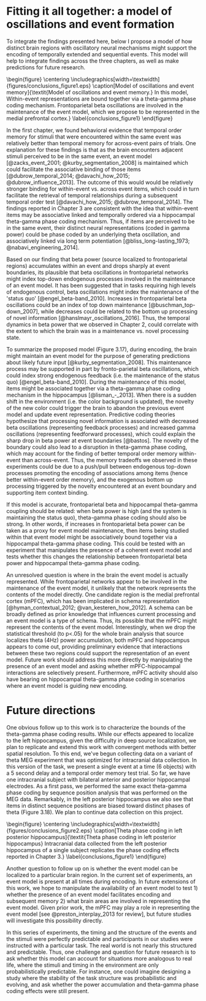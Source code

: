 # Fitting it all together: a model of oscillations and event formation

To integrate the findings presented here, below I propose a model of how distinct brain regions with oscillatory neural mechanisms might support the encoding of temporally extended and sequential events. This model will help to integrate findings across the three chapters, as well as make predictions for future research.

\begin{figure}
  \centering
  \includegraphics[width=\textwidth]{figures/conclusions_figure1.eps}
  \caption[Model of oscillations and event memory]{\textit{Model of oscillations and event memory.} In this model, Within-event representations are bound together via a theta-gamma phase coding mechanism.  Frontoparietal beta oscillations are involved in the maintenance of the event model, which we propose to be represented in the medial prefrontal cortex.}
  \label{conclusions_figure1}
\end{figure}

In the first chapter, we found behavioral evidence that temporal order memory for stimuli that were encountered within the same event was relatively better than temporal memory for across-event pairs of trials. One explanation for these findings is that as the brain encounters adjacent stimuli perceived to be in the same event, an event model [@zacks_event_2001; @kurby_segmentation_2008] is maintained which could facilitate the associative binding of those items [@dubrow_temporal_2014; @davachi_how_2015; @dubrow_influence_2013]. The outcome of this would would be relatively stronger binding for within-event vs. across event items, which could in turn facilitate the retrieval of temporal relationships during a subsequent temporal order test [@davachi_how_2015; @dubrow_temporal_2014]. The findings reported in Chapter 3 are consistent with the idea that within-event items may be associative linked and temporally ordered via a hippocampal theta-gamma phase coding mechanism.  Thus, if items are perceived to be in the same event, their distinct neural representations (coded in gamma power) could be phase coded by an underlying theta oscillation, and associatively linked via long term potentiation [@bliss_long-lasting_1973; @nabavi_engineering_2014].

Based on our finding that beta power (source localized to frontoparietal regions) accumulates within an event and drops sharply at event boundaries, its plausible that beta oscillations in frontoparietal networks might index top-down endogenous processes involved in the maintenance of an event model.  It has been suggested that in tasks requiring high levels of endogenous control, beta oscillations might index the maintenance of the 'status quo' [@engel_beta-band_2010].  Increases in frontoparietal beta oscillations could be an index of top down maintenance [@buschman_top-down_2007], while decreases could be related to the bottom up processing of novel information [@hanslmayr_oscillations_2016]. Thus, the temporal dynamics in beta power that we observed in Chapter 2, could correlate with the extent to which the brain was in a maintenance vs. novel processing state.

To summarize the proposed model (Figure 3.17), during encoding, the brain might maintain an event model for the purpose of generating predictions about likely future input [@kurby_segmentation_2008].  This maintenance process may be supported in part by fronto-parietal beta oscillations, which could index strong endogenous feedback (i.e. the maintenance of the status quo) [@engel_beta-band_2010]. During the maintenance of this model,  items might be associated together via a theta-gamma phase coding mechanism in the hippocampus [@lisman_-_2013]. When there is a sudden shift in the environment (i.e. the color background is updated), the novelty of the new color could trigger the brain to abandon the previous event model and update event representation.  Predictive coding theories hypothesize that processing novel information is associated with decreased beta oscillations (representing feedback processes) and increased gamma oscillations (representing feedforward processes), which could explain the sharp drop in beta power at event boundaries [@bastos]. The novelty of the boundary could also lead to a disruption in theta-gamma phase coding, which may account for the finding of better temporal order memory within-event than across-event.  Thus, the memory tradeoffs we observed in these experiments could be due to a push/pull between endogenous top-down processes promoting the encoding of associations among items (hence better within-event order memory), and the exogenous bottom up processing triggered by the novelty encountered at an event boundary and supporting item context binding.

If this model is accurate, frontoparietal beta and hippocampal theta-gamma coupling should be related: when beta power is high (and the system is maintaining the status quo), theta-gamma phase coding should also be strong.  In other words, if increases in frontoparietal beta power can be taken as a proxy for event model maintenance, then items being studied within that event model might be associatively bound together via a hippocampal theta-gamma phase coding.  This could be tested with an experiment that manipulates the presence of a coherent event model and tests whether this changes the relationship between frontoparietal beta power and hippocampal theta-gamma phase coding.

An unresolved question is where in the brain the event model is actually represented. While frontoparietal networks appear to be involved in the maintenance of the event model, it unlikely that the network represents the contents of the model directly.  One candidate region is the medial prefrontal cortex (mPFC), which has been implicated in schema representation [@hyman_contextual_2012; @van_kesteren_how_2012]. A schema can be broadly defined as prior knowledge that influences current processing and an event model is a type of schema.  Thus, its possible that the mPFC might represent the contents of the event model. Interestingly, when we drop the statistical threshold (to p<.05) for the whole brain analysis that source localizes theta (4Hz) power accumulation, both mPFC and hippocampus appears to come out, providing preliminary evidence that interactions between these two regions could support the representation of an event model.  Future work should address this more directly by manipulating the presence of an event model and asking whether mPFC-hippocampal interactions are selectively present.  Furthermore, mPFC activity should also have bearing on hippocampal theta-gamma phase coding in scenarios where an event model is guiding new encoding.

# Future directions

One obvious follow up to this work is to characterize the bounds of the theta-gamma phase coding results.  While our effects appeared to localize to the left hippocampus, given the difficulty in deep source localization, we plan to replicate and extend this work with convergent methods with better spatial resolution.  To this end, we've begun collecting data on a variant of theta MEG experiment that was optimized for intracranial data collection. In this version of the task, we present a single event at a time (6 objects) with a 5 second delay and a temporal order memory test trial. So far, we have one intracranial subject with bilateral anterior and posterior hippocampal electrodes.  As a first pass, we performed the same exact theta-gamma phase coding by sequence position analysis that was performed on the MEG data.  Remarkably, in the left posterior hippocampus we also see that items in distinct sequence positions are biased toward distinct phases of theta (Figure 3.18). We plan to continue data collection on this project.

\begin{figure}
  \centering
  \includegraphics[width=\textwidth]{figures/conclusions_figure2.eps}
  \caption[Theta phase coding in left posterior hippocampus]{\textit{Theta phase coding in left posterior hippocampus} Intracranial data collected from the left posterior hippocampus of a single subject replicates the phase coding effects reported in Chapter 3.}
  \label{conclusions_figure1}
\end{figure}

Another question to follow up on is whether the event model can be localized to a particular brain region.  In the current set of experiments, an event model is present at all times during encoding.  In future extensions of this work, we hope to manipulate the availability of an event model to test 1) whether the presence of an event model facilitates encoding and subsequent memory 2) what brain areas are involved in representing the event model.  Given prior work, the mPFC may play a role in representing the event model [see @preston_interplay_2013 for review], but future studies will investigate this possibility directly.

In this series of experiments, the timing and the structure of the events and the stimuli were perfectly predictable and participants in our studies were instructed with a particular task. The real world is not nearly this structured and predictable.  Thus, one challenge and question for future research is to ask whether this model can account for situations more analogous to real life, where the stimuli and timing in the environment are only probabilistically predictable.  For instance, one could imagine designing a study where the stability of the task structure was probabilistic and evolving, and ask whether the power accumulation and theta-gamma phase coding effects were still present.
